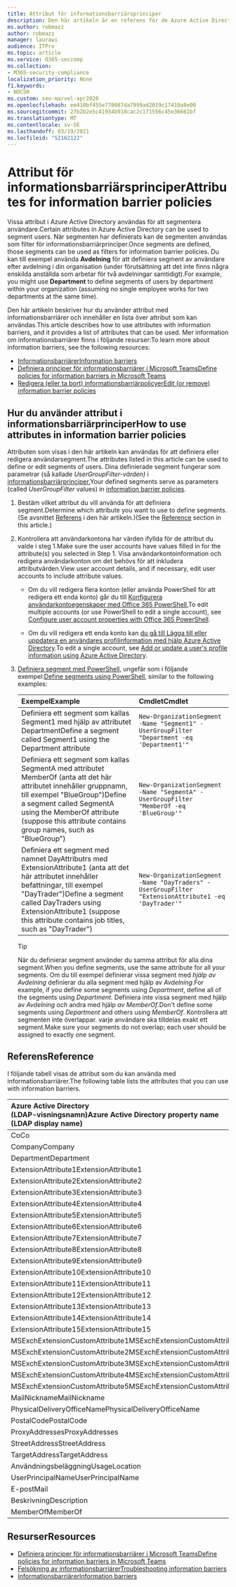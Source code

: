 ```yaml
---
title: Attribut för informationsbarriärsprinciper
description: Den här artikeln är en referens för de Azure Active Directory användarkontoattribut som du kan använda för att definiera informationsbarriärsegment.
ms.author: robmazz
author: robmazz
manager: laurawi
audience: ITPro
ms.topic: article
ms.service: O365-seccomp
ms.collection:
- M365-security-compliance
localization_priority: None
f1.keywords:
- NOCSH
ms.custom: seo-marvel-apr2020
ms.openlocfilehash: ee410bf455e770087da7999ad2019c17419a8e00
ms.sourcegitcommit: 27b2b2e5c41934b918cac2c171556c45e36661bf
ms.translationtype: MT
ms.contentlocale: sv-SE
ms.lasthandoff: 03/19/2021
ms.locfileid: "52162122"
---
```

# <a name="attributes-for-information-barrier-policies"></a><span data-ttu-id="383e0-103">Attribut för informationsbarriärsprinciper</span><span class="sxs-lookup"><span data-stu-id="383e0-103">Attributes for information barrier policies</span></span>

<span data-ttu-id="383e0-104">Vissa attribut i Azure Active Directory användas för att segmentera användare.</span><span class="sxs-lookup"><span data-stu-id="383e0-104">Certain attributes in Azure Active Directory can be used to segment users.</span></span> <span data-ttu-id="383e0-105">När segmenten har definierats kan de segmenten användas som filter för informationsbarriärprinciper.</span><span class="sxs-lookup"><span data-stu-id="383e0-105">Once segments are defined, those segments can be used as filters for information barrier policies.</span></span> <span data-ttu-id="383e0-106">Du kan till exempel använda **Avdelning** för att definiera segment av användare efter avdelning i din organisation (under förutsättning att det inte finns några enskilda anställda som arbetar för två avdelningar samtidigt).</span><span class="sxs-lookup"><span data-stu-id="383e0-106">For example, you might use **Department** to define segments of users by department within your organization (assuming no single employee works for two departments at the same time).</span></span>

<span data-ttu-id="383e0-107">Den här artikeln beskriver hur du använder attribut med informationsbarriärer och innehåller en lista över attribut som kan användas.</span><span class="sxs-lookup"><span data-stu-id="383e0-107">This article describes how to use attributes with information barriers, and it provides a list of attributes that can be used.</span></span> <span data-ttu-id="383e0-108">Mer information om informationsbarriärer finns i följande resurser:</span><span class="sxs-lookup"><span data-stu-id="383e0-108">To learn more about information barriers, see the following resources:</span></span>

- [<span data-ttu-id="383e0-109">Informationsbarriärer</span><span class="sxs-lookup"><span data-stu-id="383e0-109">Information barriers</span></span>](information-barriers.md)
- [<span data-ttu-id="383e0-110">Definiera principer för informationsbarriärer i Microsoft Teams</span><span class="sxs-lookup"><span data-stu-id="383e0-110">Define policies for information barriers in Microsoft Teams</span></span>](information-barriers-policies.md)
- [<span data-ttu-id="383e0-111">Redigera (eller ta bort) informationsbarriärpolicyer</span><span class="sxs-lookup"><span data-stu-id="383e0-111">Edit (or remove) information barrier policies</span></span>](information-barriers-edit-segments-policies.md)

## <a name="how-to-use-attributes-in-information-barrier-policies"></a><span data-ttu-id="383e0-112">Hur du använder attribut i informationsbarriärprinciper</span><span class="sxs-lookup"><span data-stu-id="383e0-112">How to use attributes in information barrier policies</span></span>

<span data-ttu-id="383e0-113">Attributen som visas i den här artikeln kan användas för att definiera eller redigera användarsegment.</span><span class="sxs-lookup"><span data-stu-id="383e0-113">The attributes listed in this article can be used to define or edit segments of users.</span></span> <span data-ttu-id="383e0-114">Dina definierade segment fungerar som parametrar (så kallade *UserGroupFilter-värden)* i [informationsbarriärprinciper.](information-barriers-policies.md)</span><span class="sxs-lookup"><span data-stu-id="383e0-114">Your defined segments serve as parameters (called *UserGroupFilter* values) in [information barrier policies](information-barriers-policies.md).</span></span>

1. <span data-ttu-id="383e0-115">Bestäm vilket attribut du vill använda för att definiera segment.</span><span class="sxs-lookup"><span data-stu-id="383e0-115">Determine which attribute you want to use to define segments.</span></span> <span data-ttu-id="383e0-116">(Se avsnittet [Referens](#reference) i den här artikeln.)</span><span class="sxs-lookup"><span data-stu-id="383e0-116">(See the [Reference](#reference) section in this article.)</span></span>

2. <span data-ttu-id="383e0-117">Kontrollera att användarkontona har värden ifyllda för de attribut du valde i steg 1.</span><span class="sxs-lookup"><span data-stu-id="383e0-117">Make sure the user accounts have values filled in for the attribute(s) you selected in Step 1.</span></span> <span data-ttu-id="383e0-118">Visa användarkontoinformation och redigera användarkonton om det behövs för att inkludera attributvärden.</span><span class="sxs-lookup"><span data-stu-id="383e0-118">View user account details, and if necessary, edit user accounts to include attribute values.</span></span> 

    - <span data-ttu-id="383e0-119">Om du vill redigera flera konton (eller använda PowerShell för att redigera ett enda konto) går du till [Konfigurera användarkontoegenskaper med Office 365 PowerShell.](../enterprise/configure-user-account-properties-with-microsoft-365-powershell.md)</span><span class="sxs-lookup"><span data-stu-id="383e0-119">To edit multiple accounts (or use PowerShell to edit a single account), see [Configure user account properties with Office 365 PowerShell](../enterprise/configure-user-account-properties-with-microsoft-365-powershell.md).</span></span>

    - <span data-ttu-id="383e0-120">Om du vill redigera ett enda konto kan [du gå till Lägga till eller uppdatera en användares profilinformation med hjälp Azure Active Directory](/azure/active-directory/fundamentals/active-directory-users-profile-azure-portal).</span><span class="sxs-lookup"><span data-stu-id="383e0-120">To edit a single account, see [Add or update a user's profile information using Azure Active Directory](/azure/active-directory/fundamentals/active-directory-users-profile-azure-portal).</span></span>

3. <span data-ttu-id="383e0-121">[Definiera segment med PowerShell](information-barriers-policies.md#define-segments-using-powershell), ungefär som i följande exempel:</span><span class="sxs-lookup"><span data-stu-id="383e0-121">[Define segments using PowerShell](information-barriers-policies.md#define-segments-using-powershell), similar to the following examples:</span></span>

    |<span data-ttu-id="383e0-122">**Exempel**</span><span class="sxs-lookup"><span data-stu-id="383e0-122">**Example**</span></span>|<span data-ttu-id="383e0-123">**Cmdlet**</span><span class="sxs-lookup"><span data-stu-id="383e0-123">**Cmdlet**</span></span>|
    |:----------|:---------|
    | <span data-ttu-id="383e0-124">Definiera ett segment som kallas Segment1 med hjälp av attributet Department</span><span class="sxs-lookup"><span data-stu-id="383e0-124">Define a segment called Segment1 using the Department attribute</span></span> | `New-OrganizationSegment -Name "Segment1" -UserGroupFilter "Department -eq 'Department1'"` |
    | <span data-ttu-id="383e0-125">Definiera ett segment som kallas SegmentA med attributet MemberOf (anta att det här attributet innehåller gruppnamn, till exempel "BlueGroup")</span><span class="sxs-lookup"><span data-stu-id="383e0-125">Define a segment called SegmentA using the MemberOf attribute (suppose this attribute contains group names, such as "BlueGroup")</span></span> | `New-OrganizationSegment -Name "SegmentA" -UserGroupFilter "MemberOf -eq 'BlueGroup'"` |
    | <span data-ttu-id="383e0-126">Definiera ett segment med namnet DayAttributrs med ExtensionAttribute1 (anta att det här attributet innehåller befattningar, till exempel "DayTrader")</span><span class="sxs-lookup"><span data-stu-id="383e0-126">Define a segment called DayTraders using ExtensionAttribute1 (suppose this attribute contains job titles, such as "DayTrader")</span></span> | `New-OrganizationSegment -Name "DayTraders" -UserGroupFilter "ExtensionAttribute1 -eq 'DayTrader'"` |

    > [!TIP]
    > <span data-ttu-id="383e0-127">När du definierar segment använder du samma attribut för alla dina segment.</span><span class="sxs-lookup"><span data-stu-id="383e0-127">When you define segments, use the same attribute for all your segments.</span></span> <span data-ttu-id="383e0-128">Om du till exempel definierar vissa segment med *hjälp av Avdelning* definierar du alla segment med hjälp av *Avdelning*.</span><span class="sxs-lookup"><span data-stu-id="383e0-128">For example, if you define some segments using *Department*, define all of the segments using *Department*.</span></span> <span data-ttu-id="383e0-129">Definiera inte vissa segment med hjälp av *Avdelning och* andra med hjälp *av MemberOf*.</span><span class="sxs-lookup"><span data-stu-id="383e0-129">Don't define some segments using *Department* and others using *MemberOf*.</span></span> <span data-ttu-id="383e0-130">Kontrollera att segmenten inte överlappar. varje användare ska tilldelas exakt ett segment.</span><span class="sxs-lookup"><span data-stu-id="383e0-130">Make sure your segments do not overlap; each user should be assigned to exactly one segment.</span></span>

## <a name="reference"></a><span data-ttu-id="383e0-131">Referens</span><span class="sxs-lookup"><span data-stu-id="383e0-131">Reference</span></span>

<span data-ttu-id="383e0-132">I följande tabell visas de attribut som du kan använda med informationsbarriärer.</span><span class="sxs-lookup"><span data-stu-id="383e0-132">The following table lists the attributes that you can use with information barriers.</span></span>

|<span data-ttu-id="383e0-133">**Azure Active Directory <br/> (LDAP-visningsnamn)**</span><span class="sxs-lookup"><span data-stu-id="383e0-133">**Azure Active Directory property name<br/>(LDAP display name)**</span></span>|<span data-ttu-id="383e0-134">**Exchange egenskapsnamn**</span><span class="sxs-lookup"><span data-stu-id="383e0-134">**Exchange property name**</span></span>|
|:---------------------------------------------------------------|:-------------------------|
| <span data-ttu-id="383e0-135">Co</span><span class="sxs-lookup"><span data-stu-id="383e0-135">Co</span></span> | <span data-ttu-id="383e0-136">Co</span><span class="sxs-lookup"><span data-stu-id="383e0-136">Co</span></span> |
| <span data-ttu-id="383e0-137">Company</span><span class="sxs-lookup"><span data-stu-id="383e0-137">Company</span></span> | <span data-ttu-id="383e0-138">Company</span><span class="sxs-lookup"><span data-stu-id="383e0-138">Company</span></span> |
| <span data-ttu-id="383e0-139">Department</span><span class="sxs-lookup"><span data-stu-id="383e0-139">Department</span></span> | <span data-ttu-id="383e0-140">Department</span><span class="sxs-lookup"><span data-stu-id="383e0-140">Department</span></span> |
| <span data-ttu-id="383e0-141">ExtensionAttribute1</span><span class="sxs-lookup"><span data-stu-id="383e0-141">ExtensionAttribute1</span></span> | <span data-ttu-id="383e0-142">CustomAttribute1</span><span class="sxs-lookup"><span data-stu-id="383e0-142">CustomAttribute1</span></span> |
| <span data-ttu-id="383e0-143">ExtensionAttribute2</span><span class="sxs-lookup"><span data-stu-id="383e0-143">ExtensionAttribute2</span></span> | <span data-ttu-id="383e0-144">CustomAttribute2</span><span class="sxs-lookup"><span data-stu-id="383e0-144">CustomAttribute2</span></span> |
| <span data-ttu-id="383e0-145">ExtensionAttribute3</span><span class="sxs-lookup"><span data-stu-id="383e0-145">ExtensionAttribute3</span></span> | <span data-ttu-id="383e0-146">CustomAttribute3</span><span class="sxs-lookup"><span data-stu-id="383e0-146">CustomAttribute3</span></span> |
| <span data-ttu-id="383e0-147">ExtensionAttribute4</span><span class="sxs-lookup"><span data-stu-id="383e0-147">ExtensionAttribute4</span></span> | <span data-ttu-id="383e0-148">CustomAttribute4</span><span class="sxs-lookup"><span data-stu-id="383e0-148">CustomAttribute4</span></span> |
| <span data-ttu-id="383e0-149">ExtensionAttribute5</span><span class="sxs-lookup"><span data-stu-id="383e0-149">ExtensionAttribute5</span></span> | <span data-ttu-id="383e0-150">CustomAttribute5</span><span class="sxs-lookup"><span data-stu-id="383e0-150">CustomAttribute5</span></span> |
| <span data-ttu-id="383e0-151">ExtensionAttribute6</span><span class="sxs-lookup"><span data-stu-id="383e0-151">ExtensionAttribute6</span></span> | <span data-ttu-id="383e0-152">CustomAttribute6</span><span class="sxs-lookup"><span data-stu-id="383e0-152">CustomAttribute6</span></span> |
| <span data-ttu-id="383e0-153">ExtensionAttribute7</span><span class="sxs-lookup"><span data-stu-id="383e0-153">ExtensionAttribute7</span></span> | <span data-ttu-id="383e0-154">CustomAttribute7</span><span class="sxs-lookup"><span data-stu-id="383e0-154">CustomAttribute7</span></span> |
| <span data-ttu-id="383e0-155">ExtensionAttribute8</span><span class="sxs-lookup"><span data-stu-id="383e0-155">ExtensionAttribute8</span></span> | <span data-ttu-id="383e0-156">CustomAttribute8</span><span class="sxs-lookup"><span data-stu-id="383e0-156">CustomAttribute8</span></span> |
| <span data-ttu-id="383e0-157">ExtensionAttribute9</span><span class="sxs-lookup"><span data-stu-id="383e0-157">ExtensionAttribute9</span></span> | <span data-ttu-id="383e0-158">CustomAttribute9</span><span class="sxs-lookup"><span data-stu-id="383e0-158">CustomAttribute9</span></span> |
| <span data-ttu-id="383e0-159">ExtensionAttribute10</span><span class="sxs-lookup"><span data-stu-id="383e0-159">ExtensionAttribute10</span></span> | <span data-ttu-id="383e0-160">CustomAttribute10</span><span class="sxs-lookup"><span data-stu-id="383e0-160">CustomAttribute10</span></span> |
| <span data-ttu-id="383e0-161">ExtensionAttribute11</span><span class="sxs-lookup"><span data-stu-id="383e0-161">ExtensionAttribute11</span></span> | <span data-ttu-id="383e0-162">CustomAttribute11</span><span class="sxs-lookup"><span data-stu-id="383e0-162">CustomAttribute11</span></span> |
| <span data-ttu-id="383e0-163">ExtensionAttribute12</span><span class="sxs-lookup"><span data-stu-id="383e0-163">ExtensionAttribute12</span></span> | <span data-ttu-id="383e0-164">CustomAttribute12</span><span class="sxs-lookup"><span data-stu-id="383e0-164">CustomAttribute12</span></span> |
| <span data-ttu-id="383e0-165">ExtensionAttribute13</span><span class="sxs-lookup"><span data-stu-id="383e0-165">ExtensionAttribute13</span></span> | <span data-ttu-id="383e0-166">CustomAttribute13</span><span class="sxs-lookup"><span data-stu-id="383e0-166">CustomAttribute13</span></span> |
| <span data-ttu-id="383e0-167">ExtensionAttribute14</span><span class="sxs-lookup"><span data-stu-id="383e0-167">ExtensionAttribute14</span></span> | <span data-ttu-id="383e0-168">CustomAttribute14</span><span class="sxs-lookup"><span data-stu-id="383e0-168">CustomAttribute14</span></span> |
| <span data-ttu-id="383e0-169">ExtensionAttribute15</span><span class="sxs-lookup"><span data-stu-id="383e0-169">ExtensionAttribute15</span></span> | <span data-ttu-id="383e0-170">CustomAttribute15</span><span class="sxs-lookup"><span data-stu-id="383e0-170">CustomAttribute15</span></span> |
| <span data-ttu-id="383e0-171">MSExchExtensionCustomAttribute1</span><span class="sxs-lookup"><span data-stu-id="383e0-171">MSExchExtensionCustomAttribute1</span></span> | <span data-ttu-id="383e0-172">ExtensionCustomAttribute1</span><span class="sxs-lookup"><span data-stu-id="383e0-172">ExtensionCustomAttribute1</span></span> |
| <span data-ttu-id="383e0-173">MSExchExtensionCustomAttribute2</span><span class="sxs-lookup"><span data-stu-id="383e0-173">MSExchExtensionCustomAttribute2</span></span> | <span data-ttu-id="383e0-174">ExtensionCustomAttribute2</span><span class="sxs-lookup"><span data-stu-id="383e0-174">ExtensionCustomAttribute2</span></span> |
| <span data-ttu-id="383e0-175">MSExchExtensionCustomAttribute3</span><span class="sxs-lookup"><span data-stu-id="383e0-175">MSExchExtensionCustomAttribute3</span></span> | <span data-ttu-id="383e0-176">ExtensionCustomAttribute3</span><span class="sxs-lookup"><span data-stu-id="383e0-176">ExtensionCustomAttribute3</span></span> |
| <span data-ttu-id="383e0-177">MSExchExtensionCustomAttribute4</span><span class="sxs-lookup"><span data-stu-id="383e0-177">MSExchExtensionCustomAttribute4</span></span> | <span data-ttu-id="383e0-178">ExtensionCustomAttribute4</span><span class="sxs-lookup"><span data-stu-id="383e0-178">ExtensionCustomAttribute4</span></span> |
| <span data-ttu-id="383e0-179">MSExchExtensionCustomAttribute5</span><span class="sxs-lookup"><span data-stu-id="383e0-179">MSExchExtensionCustomAttribute5</span></span> | <span data-ttu-id="383e0-180">ExtensionCustomAttribute5</span><span class="sxs-lookup"><span data-stu-id="383e0-180">ExtensionCustomAttribute5</span></span> |
| <span data-ttu-id="383e0-181">MailNickname</span><span class="sxs-lookup"><span data-stu-id="383e0-181">MailNickname</span></span> | <span data-ttu-id="383e0-182">Alias</span><span class="sxs-lookup"><span data-stu-id="383e0-182">Alias</span></span> |
| <span data-ttu-id="383e0-183">PhysicalDeliveryOfficeName</span><span class="sxs-lookup"><span data-stu-id="383e0-183">PhysicalDeliveryOfficeName</span></span> | <span data-ttu-id="383e0-184">Office</span><span class="sxs-lookup"><span data-stu-id="383e0-184">Office</span></span> |
| <span data-ttu-id="383e0-185">PostalCode</span><span class="sxs-lookup"><span data-stu-id="383e0-185">PostalCode</span></span> | <span data-ttu-id="383e0-186">PostalCode</span><span class="sxs-lookup"><span data-stu-id="383e0-186">PostalCode</span></span> |
| <span data-ttu-id="383e0-187">ProxyAddresses</span><span class="sxs-lookup"><span data-stu-id="383e0-187">ProxyAddresses</span></span> | <span data-ttu-id="383e0-188">EmailAddresses</span><span class="sxs-lookup"><span data-stu-id="383e0-188">EmailAddresses</span></span> |
| <span data-ttu-id="383e0-189">StreetAddress</span><span class="sxs-lookup"><span data-stu-id="383e0-189">StreetAddress</span></span> | <span data-ttu-id="383e0-190">StreetAddress</span><span class="sxs-lookup"><span data-stu-id="383e0-190">StreetAddress</span></span> |
| <span data-ttu-id="383e0-191">TargetAddress</span><span class="sxs-lookup"><span data-stu-id="383e0-191">TargetAddress</span></span> | <span data-ttu-id="383e0-192">ExternalEmailAddress</span><span class="sxs-lookup"><span data-stu-id="383e0-192">ExternalEmailAddress</span></span> |
| <span data-ttu-id="383e0-193">Användningsbeläggning</span><span class="sxs-lookup"><span data-stu-id="383e0-193">UsageLocation</span></span> | <span data-ttu-id="383e0-194">Användningsbeläggning</span><span class="sxs-lookup"><span data-stu-id="383e0-194">UsageLocation</span></span> |
| <span data-ttu-id="383e0-195">UserPrincipalName</span><span class="sxs-lookup"><span data-stu-id="383e0-195">UserPrincipalName</span></span> | <span data-ttu-id="383e0-196">UserPrincipalName</span><span class="sxs-lookup"><span data-stu-id="383e0-196">UserPrincipalName</span></span> |
| <span data-ttu-id="383e0-197">E-post</span><span class="sxs-lookup"><span data-stu-id="383e0-197">Mail</span></span> | <span data-ttu-id="383e0-198">WindowsEmailAddress</span><span class="sxs-lookup"><span data-stu-id="383e0-198">WindowsEmailAddress</span></span> |
| <span data-ttu-id="383e0-199">Beskrivning</span><span class="sxs-lookup"><span data-stu-id="383e0-199">Description</span></span> | <span data-ttu-id="383e0-200">Beskrivning</span><span class="sxs-lookup"><span data-stu-id="383e0-200">Description</span></span> |
| <span data-ttu-id="383e0-201">MemberOf</span><span class="sxs-lookup"><span data-stu-id="383e0-201">MemberOf</span></span> | <span data-ttu-id="383e0-202">MemberOfGroup</span><span class="sxs-lookup"><span data-stu-id="383e0-202">MemberOfGroup</span></span> |

## <a name="resources"></a><span data-ttu-id="383e0-203">Resurser</span><span class="sxs-lookup"><span data-stu-id="383e0-203">Resources</span></span>

- [<span data-ttu-id="383e0-204">Definiera principer för informationsbarriärer i Microsoft Teams</span><span class="sxs-lookup"><span data-stu-id="383e0-204">Define policies for information barriers in Microsoft Teams</span></span>](information-barriers-policies.md)
- [<span data-ttu-id="383e0-205">Felsökning av informationsbarriärer</span><span class="sxs-lookup"><span data-stu-id="383e0-205">Troubleshooting information barriers</span></span>](information-barriers-troubleshooting.md)
- [<span data-ttu-id="383e0-206">Informationsbarriärer</span><span class="sxs-lookup"><span data-stu-id="383e0-206">Information barriers</span></span>](information-barriers.md)